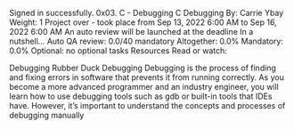 
Signed in successfully.
0x03. C - Debugging
C
Debugging
 By: Carrie Ybay
 Weight: 1
 Project over - took place from Sep 13, 2022 6:00 AM to Sep 16, 2022 6:00 AM
 An auto review will be launched at the deadline
In a nutshell…
Auto QA review: 0.0/40 mandatory
Altogether:  0.0%
Mandatory: 0.0%
Optional: no optional tasks
Resources
Read or watch:

Debugging
Rubber Duck Debugging
Debugging is the process of finding and fixing errors in software that prevents it from running correctly. As you become a more advanced programmer and an industry engineer, you will learn how to use debugging tools such as gdb or built-in tools that IDEs have. However, it’s important to understand the concepts and processes of debugging manually
